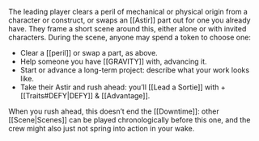 The leading player clears a peril of mechanical or physical origin from a character or construct, or swaps an [[Astir]] part out for one you already have. They frame a short scene around this, either alone or with invited characters.
During the scene, anyone may spend a token to choose one:

- Clear a [[peril]] or swap a part, as above.
- Help someone you have [[GRAVITY]] with, advancing it. 
- Start or advance a long-term project: describe what your work looks like. 
- Take their Astir and rush ahead: you’ll [[Lead a Sortie]] with +[[Traits#DEFY|DEFY]] & [[Advantage]].

When you rush ahead, this doesn’t end the [[Downtime]]: other [[Scene|Scenes]] can be played chronologically before this one, and the crew might also just not spring into action in your wake.